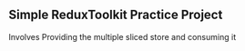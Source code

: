 ## Simple ReduxToolkit Practice Project

Involves Providing the multiple sliced store and consuming it
